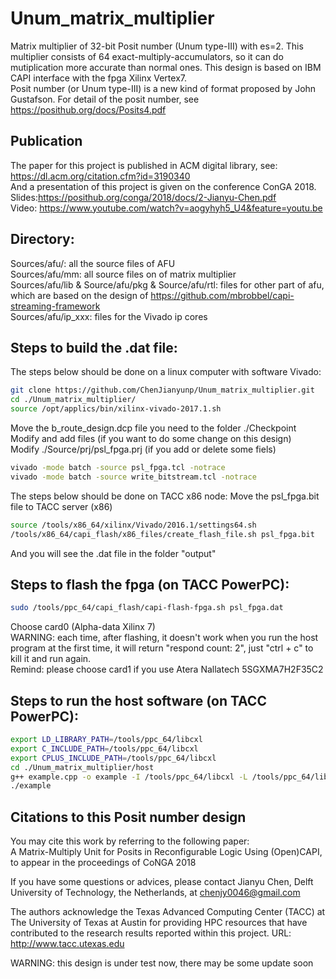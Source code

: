 # Unum_matrix_multiplier
Matrix multiplier of 32-bit Posit number (Unum type-III) with es=2. This multiplier consists of 64 exact-multiply-accumulators, so it can do mutiplication more accurate than normal ones. This design is based on IBM CAPI interface with the fpga Xilinx Vertex7.<br>
Posit number (or Unum type-III) is a new kind of format proposed by John Gustafson. For detail of the posit number, see https://posithub.org/docs/Posits4.pdf

Publication
----
The paper for this project is published in ACM digital library, see: https://dl.acm.org/citation.cfm?id=3190340 \
And a presentation of this project is given on the conference ConGA 2018. Slides:https://posithub.org/conga/2018/docs/2-Jianyu-Chen.pdf \
Video: https://www.youtube.com/watch?v=aogyhyh5_U4&feature=youtu.be

Directory:
----
Sources/afu/: all the source files of AFU<br>
Sources/afu/mm: all source files on of matrix multiplier<br>
Sources/afu/lib & Source/afu/pkg & Source/afu/rtl: files for other part of afu, which are based on the design of https://github.com/mbrobbel/capi-streaming-framework<br>
Sources/afu/ip_xxx: files for the Vivado ip cores

Steps to build the .dat file:
----
The steps below should be done on a linux computer with software Vivado:
```bash
git clone https://github.com/ChenJianyunp/Unum_matrix_multiplier.git
cd ./Unum_matrix_multiplier/
source /opt/applics/bin/xilinx-vivado-2017.1.sh
```
Move the b_route_design.dcp file you need to the folder ./Checkpoint<br>
Modify and add files (if you want to do some change on this design)<br>
Modify ./Source/prj/psl_fpga.prj (if you add or delete some fiels)<br>
```bash
vivado -mode batch -source psl_fpga.tcl -notrace
vivado -mode batch -source write_bitstream.tcl -notrace
```
The steps below should be done on TACC x86 node:
Move the psl_fpga.bit file to TACC server (x86)
``` bash
source /tools/x86_64/xilinx/Vivado/2016.1/settings64.sh
/tools/x86_64/capi_flash/x86_files/create_flash_file.sh psl_fpga.bit
```
And you will see the .dat file in the folder "output"

Steps to flash the fpga (on TACC PowerPC):
----
```bash
sudo /tools/ppc_64/capi_flash/capi-flash-fpga.sh psl_fpga.dat
````
Choose card0 (Alpha-data Xilinx 7)<br>
WARNING: each time, after flashing, it doesn't work when you run the host program at the first time, it will return "respond count: 2", just "ctrl + c" to kill it and run again.  
Remind: please choose card1 if you use Atera Nallatech 5SGXMA7H2F35C2

Steps to run the host software (on TACC PowerPC):
----
```bash
export LD_LIBRARY_PATH=/tools/ppc_64/libcxl
export C_INCLUDE_PATH=/tools/ppc_64/libcxl
export CPLUS_INCLUDE_PATH=/tools/ppc_64/libcxl
cd ./Unum_matrix_multiplier/host
g++ example.cpp -o example -I /tools/ppc_64/libcxl -L /tools/ppc_64/libcxl -lcxl
./example
```
Citations to this Posit number design
----
You may cite this work by referring to the following paper:<br>
A Matrix-Multiply Unit for Posits in Reconfigurable Logic Using (Open)CAPI, to appear in the proceedings of CoNGA 2018

If you have some questions or advices, please contact Jianyu Chen, Delft University of Technology, the Netherlands, at chenjy0046@gmail.com 

The authors acknowledge the Texas Advanced Computing Center (TACC) at The University of Texas at Austin for providing HPC resources that have contributed to the research results reported within this project. URL: http://www.tacc.utexas.edu <br>

WARNING: this design is under test now, there may be some update soon
